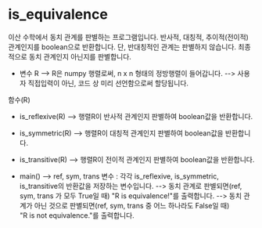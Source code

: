 # is_equivalence
이산 수학에서 동치 관계를 판별하는 프로그램입니다. 
반사적, 대칭적, 추이적(전이적) 관계인지를 boolean으로 반환합니다. 
단, 반대칭적인 관계는 판별하지 않습니다.
최종적으로 동치 관계인지 아닌지를 판별합니다.


- 변수 R
--> R은 numpy 행렬로써, n x n 형태의 정방행렬이 들어갑니다.
--> 사용자 직접입력이 아닌, 코드 상 미리 선언함으로써 할당됩니다.


함수(R)
- is_reflexive(R)
--> 행렬R이 반사적 관계인지 판별하여 boolean값을 반환합니다. 

- is_symmetric(R)
--> 행렬R이 대칭적 관계인지 판별하여 boolean값을 반환합니다.

- is_transitive(R)
--> 행렬R이 전이적 관계인지 판별하여 boolean값을 반환합니다.

- main()
--> ref, sym, trans 변수 : 각각 is_reflexive, is_symmetric, is_transitive의 반환값을 저장하는 변수입니다.
--> 동치 관계로 판별되면(ref, sym, trans 가 모두 True일 때) 
    "R is equivalence!"를 출력합니다.
--> 동치 관계가 아닌 것으로 판별되면(ref, sym, trans 중 어느 하나라도 False일 때)     
    "R is not equivalence."를 출력합니다.
